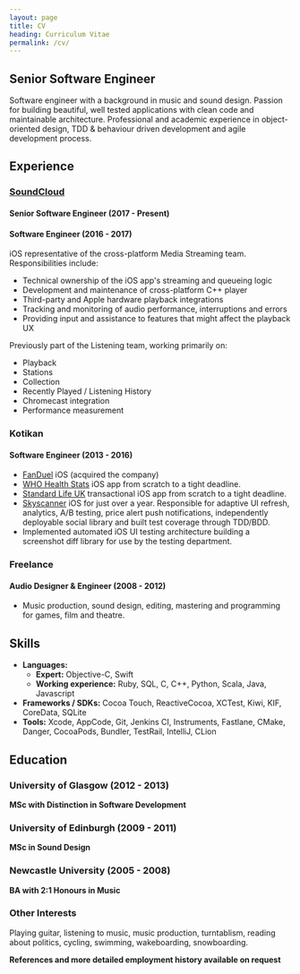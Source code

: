 ```yaml
---
layout: page
title: CV
heading: Curriculum Vitae
permalink: /cv/
---
```


## Senior Software Engineer

Software engineer with a background in music and sound design. Passion for building beautiful, well tested applications with clean code and maintainable architecture. Professional and academic experience in object-oriented design, TDD & behaviour driven development and agile development process.

## Experience

### [SoundCloud](https://itunes.apple.com/us/app/soundcloud-music-audio/id336353151?mt=8) 
#### Senior Software Engineer (2017 - Present)
#### Software Engineer (2016 - 2017)
iOS representative of the cross-platform Media Streaming team. Responsibilities include:
- Technical ownership of the iOS app's streaming and queueing logic
- Development and maintenance of cross-platform C++ player
- Third-party and Apple hardware playback integrations
- Tracking and monitoring of audio performance, interruptions and errors
- Providing input and assistance to features that might affect the playback UX

Previously part of the Listening team, working primarily on:
- Playback
- Stations
- Collection
- Recently Played / Listening History
- Chromecast integration
- Performance measurement

### Kotikan 
#### Software Engineer (2013 - 2016)
- [FanDuel](https://itunes.apple.com/us/app/fanduel-daily-fantasy-sports/id599664106?mt=8) iOS (acquired the company)
- [WHO Health Stats](https://apps.apple.com/us/app/who-european-health-statistics/id1033850889) iOS app from scratch to a tight deadline.
- [Standard Life UK](https://apps.apple.com/gb/app/standard-life/id485692917) transactional iOS app from scratch to a tight deadline.
- [Skyscanner](https://itunes.apple.com/gb/app/skyscanner-flights-search/id415458524?mt=8) iOS for just over a year. Responsible for adaptive UI refresh, analytics, A/B
    testing, price alert push notifications, independently deployable social library and built test coverage through TDD/BDD.
- Implemented automated iOS UI testing architecture building a screenshot diff library for use by the testing department.

### Freelance 
#### Audio Designer & Engineer (2008 - 2012)
- Music production, sound design, editing, mastering and programming for games, film and theatre.

## Skills
- **Languages:**
  - **Expert:** Objective-C, Swift 
  - **Working experience:** Ruby, SQL, C, C++, Python, Scala, Java, Javascript
- **Frameworks / SDKs:** Cocoa Touch, ReactiveCocoa, XCTest, Kiwi, KIF, CoreData, SQLite
- **Tools:** Xcode, AppCode, Git, Jenkins CI, Instruments, Fastlane, CMake, Danger, CocoaPods, Bundler, TestRail, IntelliJ, CLion

## Education

### University of Glasgow (2012 - 2013)
**MSc with Distinction in Software Development**

### University of Edinburgh (2009 - 2011)
**MSc in Sound Design**

### Newcastle University (2005 - 2008)
**BA with 2:1 Honours in Music**

### Other Interests
Playing guitar, listening to music, music production, turntablism, reading about politics, cycling, swimming,
wakeboarding, snowboarding.

**References and more detailed employment history available on request**
